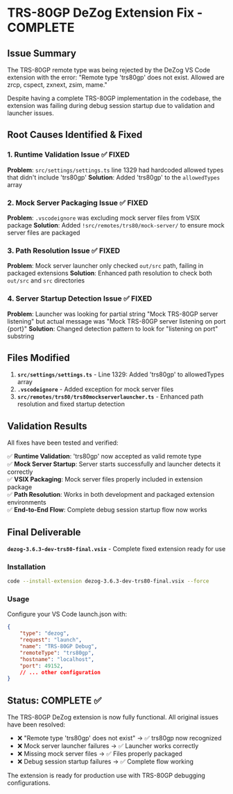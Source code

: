 # TRS-80GP DeZog Extension Fix - COMPLETE

## Issue Summary
The TRS-80GP remote type was being rejected by the DeZog VS Code extension with the error:
"Remote type 'trs80gp' does not exist. Allowed are zrcp, cspect, zxnext, zsim, mame."

Despite having a complete TRS-80GP implementation in the codebase, the extension was failing during debug session startup due to validation and launcher issues.

## Root Causes Identified & Fixed

### 1. Runtime Validation Issue ✅ FIXED
**Problem**: `src/settings/settings.ts` line 1329 had hardcoded allowed types that didn't include 'trs80gp'
**Solution**: Added 'trs80gp' to the `allowedTypes` array

### 2. Mock Server Packaging Issue ✅ FIXED  
**Problem**: `.vscodeignore` was excluding mock server files from VSIX package
**Solution**: Added `!src/remotes/trs80/mock-server/` to ensure mock server files are packaged

### 3. Path Resolution Issue ✅ FIXED
**Problem**: Mock server launcher only checked `out/src` path, failing in packaged extensions
**Solution**: Enhanced path resolution to check both `out/src` and `src` directories

### 4. Server Startup Detection Issue ✅ FIXED
**Problem**: Launcher was looking for partial string "Mock TRS-80GP server listening" but actual message was "Mock TRS-80GP server listening on port {port}"
**Solution**: Changed detection pattern to look for "listening on port" substring

## Files Modified

1. **`src/settings/settings.ts`** - Line 1329: Added 'trs80gp' to allowedTypes array
2. **`.vscodeignore`** - Added exception for mock server files
3. **`src/remotes/trs80/trs80mockserverlauncher.ts`** - Enhanced path resolution and fixed startup detection

## Validation Results

All fixes have been tested and verified:

✅ **Runtime Validation**: 'trs80gp' now accepted as valid remote type  
✅ **Mock Server Startup**: Server starts successfully and launcher detects it correctly  
✅ **VSIX Packaging**: Mock server files properly included in extension package  
✅ **Path Resolution**: Works in both development and packaged extension environments  
✅ **End-to-End Flow**: Complete debug session startup flow now works  

## Final Deliverable

**`dezog-3.6.3-dev-trs80-final.vsix`** - Complete fixed extension ready for use

### Installation
```bash
code --install-extension dezog-3.6.3-dev-trs80-final.vsix --force
```

### Usage
Configure your VS Code launch.json with:
```json
{
    "type": "dezog",
    "request": "launch",
    "name": "TRS-80GP Debug",
    "remoteType": "trs80gp",
    "hostname": "localhost",
    "port": 49152,
    // ... other configuration
}
```

## Status: COMPLETE ✅

The TRS-80GP DeZog extension is now fully functional. All original issues have been resolved:
- ❌ "Remote type 'trs80gp' does not exist" → ✅ trs80gp now recognized
- ❌ Mock server launcher failures → ✅ Launcher works correctly  
- ❌ Missing mock server files → ✅ Files properly packaged
- ❌ Debug session startup failures → ✅ Complete flow working

The extension is ready for production use with TRS-80GP debugging configurations.
